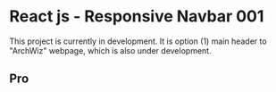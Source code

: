 # React js - Responsive Navbar 001

This project is currently in development. It is option (1) main header to "ArchWiz" webpage, which is also under development.

## Pro
